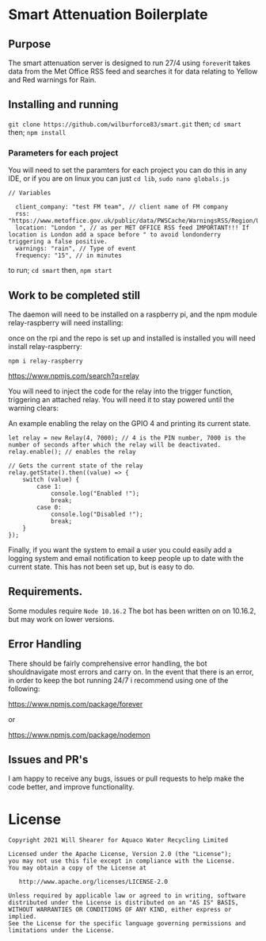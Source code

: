 # **Smart Attenuation Boilerplate**  

## Purpose

The smart attenuation server is designed to run 27/4 using `forever`it takes data from the Met Office RSS feed and searches it for data relating to Yellow and Red warnings for Rain.

## Installing and running

`git clone https://github.com/wilburforce83/smart.git`
then;
`cd smart`
then;
`npm install`

### Parameters for each project

You will need to set the paramters for each project you can do this in any IDE, or if you are on linux you can just `cd lib`, `sudo nano globals.js`

```
// Variables

  client_company: "test FM team", // client name of FM company
  rss: "https://www.metoffice.gov.uk/public/data/PWSCache/WarningsRSS/Region/UK.xml",
  location: "London ", // as per MET OFFICE RSS feed IMPORTANT!!! If location is London add a space before " to avoid londonderry triggering a false positive.
  warnings: "rain", // Type of event
  frequency: "15", // in minutes
```

to run;
`cd smart` then, `npm start`


## Work to be completed still

The daemon will need to be installed on a raspberry pi, and the npm module relay-raspberry will need installing:

once on the rpi and the repo is set up and installed is installed you will need install relay-raspberry:

`npm i relay-raspberry`

https://www.npmjs.com/search?q=relay

You will need to inject the code for the relay into the trigger function, triggering an attached relay. You will need it to stay powered until the warning clears:

An example enabling the relay on the GPIO 4 and printing its current state.
```
let relay = new Relay(4, 7000); // 4 is the PIN number, 7000 is the number of seconds after which the relay will be deactivated.
relay.enable(); // enables the relay
 
// Gets the current state of the relay
relay.getState().then((value) => {
    switch (value) {
        case 1:
            console.log("Enabled !");
            break;
        case 0:
            console.log("Disabled !");
            break;
    }
});
```

Finally, if you want the system to email a user you could easily add a logging system and email notification to keep people up to date with the current state. This has not been set up, but is easy to do.


## Requirements.

Some modules require `Node 10.16.2` The bot has been written on on 10.16.2, but may work on lower versions.


## Error Handling

There should be fairly comprehensive error handling, the bot shouldnavigate most errors and carry on. In the event that there is an error, in order to keep the bot running 24/7 i recommend using one of the following:

https://www.npmjs.com/package/forever

or 

https://www.npmjs.com/package/nodemon

## Issues and PR's

I am happy to receive any bugs, issues or pull requests to help make the code better, and improve functionality.



License
=======

    Copyright 2021 Will Shearer for Aquaco Water Recycling Limited

    Licensed under the Apache License, Version 2.0 (the "License");
    you may not use this file except in compliance with the License.
    You may obtain a copy of the License at

       http://www.apache.org/licenses/LICENSE-2.0

    Unless required by applicable law or agreed to in writing, software
    distributed under the License is distributed on an "AS IS" BASIS,
    WITHOUT WARRANTIES OR CONDITIONS OF ANY KIND, either express or implied.
    See the License for the specific language governing permissions and
    limitations under the License.

